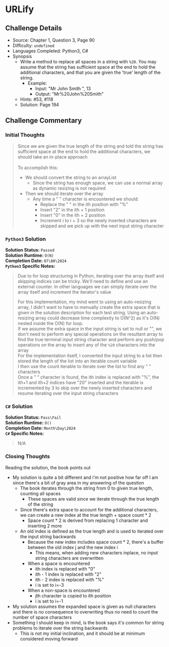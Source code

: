 # URLify

## Challenge Details

- Source: Chapter 1, Question 3, Page 90
- Difficulty: `undefined`
- Languages Completed: Python3, C#
- Synopsis
  - Write a method to replace all spaces in a string with `%20`. You may assume that the string has sufficient space at the end to hold the additional characters, and that you are given the 'true' length of the string.
    - Example:
      - Input: "Mr John Smith     ", 13
      - Output: "Mr%20John%20Smith"
  - Hints: #53, #118
  - Solution: Page 194

## Challenge Commentary

### Initial Thoughts

> Since we are given the true length of the string and told the string has sufficient space at the end to hold the additional characters, we should take an in-place approach\
>\
> To accomplish this:
> 
> - We should convert the string to an arrayList
>   - Since the string has enough space, we can use a normal array as dynamic resizing is not required
> - Then we should iterate over the array
>   - Any time a " " character is encountered we should:
>     - Replace the " " in the ith position with "%"
>     - Insert "2" in the ith + 1 position
>     - Insert "0" in the ith + 2 position
>     - Increment i to i + 3 so the newly inserted characters are skipped and we pick up with the next input string character

### `Python3` Solution

**Solution Status:** `Passed`\
**Solution Runtime:** `O(N)`\
**Completion Date:** `07\08\2024`\
**`Python3` Specific Notes:**
> Due to for loop structuring in Python, iterating over the array itself and skipping indices can be tricky. We'll need to define and use an external counter. In other languages we can simply iterate over the array itself and increment the iterator's value
>
> For this implementation, my mind went to using an auto-resizing array, I didn't want to have to menually create the extra space that is given in the solution description for each test string. Using an auto-resizing array could decrease time complexity to O(N^2) as it's O(N) nested inside the O(N) for loop.\
> If we assume the extra space in the input string is set to null or "", we don't need to perform any special operations on the resultant array to find the true terminal input string character and perform any push/pop operations on the array to insert any of the `%20` characters into the array\
> For the implementation itself, I converted the input string to a list then stored the length of the list into an iterable count variable\
> I then use the count iterable to iterate over the list to find any " " characters\
> Once a " " character is found, the ith index is replaced with "%", the ith+1 and ith+2 indices have "20" inserted and the iterable is incremented by 3 to skip over the newly inserted characters and resume iterating over the input string characters

### `C#` Solution

**Solution Status:** `Pass\Fail`\
**Solution Runtime:** `O()`\
**Completion Date:** `Month\Day\2024`\
**`C#` Specific Notes:**
> N/A

### Closing Thoughts

Reading the solution, the book points out

- My solution is quite a bit different and i'm not positive how far off I am since there's a bit of gray area in my answering of the question
  - The book iterates through the string from 0 to given true length, counting all spaces
    - These spaces are valid since we iterate through the true length of the string
  - Since there's extra space to account for the additional characters, we can create a new index at the true length + space count * 2
    - Space count * 2 is derived from replacing 1 character and inserting 2 more
  - An old index is defined as the true length and is used to iterated over the input string backwards
    - Because the new index includes space count * 2, there's a buffer between the old index j and the new index i
      - This means, when adding new characters inplace, no input string characters are overwritten
    - When a space is encountered
      - ith index is replaced with "0"
      - ith - 1 index is replaced with "2"
      - ith - 2 index is replaced with "%"
      - i is set to i=-3
    - When a non-space is encountered
      - jth character is copied to ith position
      - i is set to i=-1
- My solution assumes the expanded space is given as null characters and there is no consequence to overwriting thus no need to count the number of space characters
- Something I should keep in mind, is the book says it's common for string problems to iterate over the string backwards
  - This is not my initial inclination, and it should be at minimum considered moving forward